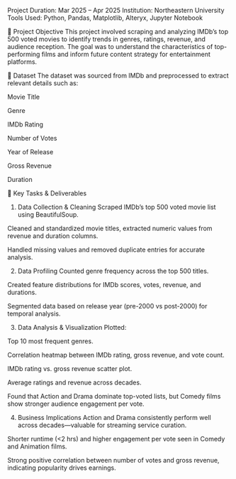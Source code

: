 Project Duration: Mar 2025 – Apr 2025
Institution: Northeastern University
Tools Used: Python, Pandas, Matplotlib, Alteryx, Jupyter Notebook

🧠 Project Objective
This project involved scraping and analyzing IMDb’s top 500 voted movies to identify trends in genres, ratings, revenue, and audience reception. The goal was to understand the characteristics of top-performing films and inform future content strategy for entertainment platforms.

📁 Dataset
The dataset was sourced from IMDb and preprocessed to extract relevant details such as:

Movie Title

Genre

IMDb Rating

Number of Votes

Year of Release

Gross Revenue

Duration

🔧 Key Tasks & Deliverables
1. Data Collection & Cleaning
Scraped IMDb’s top 500 voted movie list using BeautifulSoup.

Cleaned and standardized movie titles, extracted numeric values from revenue and duration columns.

Handled missing values and removed duplicate entries for accurate analysis.

2. Data Profiling
Counted genre frequency across the top 500 titles.

Created feature distributions for IMDb scores, votes, revenue, and durations.

Segmented data based on release year (pre-2000 vs post-2000) for temporal analysis.

3. Data Analysis & Visualization
Plotted:

Top 10 most frequent genres.

Correlation heatmap between IMDb rating, gross revenue, and vote count.

IMDb rating vs. gross revenue scatter plot.

Average ratings and revenue across decades.

Found that Action and Drama dominate top-voted lists, but Comedy films show stronger audience engagement per vote.

4. Business Implications
Action and Drama consistently perform well across decades—valuable for streaming service curation.

Shorter runtime (<2 hrs) and higher engagement per vote seen in Comedy and Animation films.

Strong positive correlation between number of votes and gross revenue, indicating popularity drives earnings.
